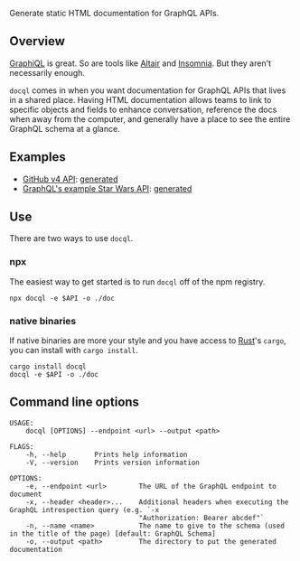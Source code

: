 Generate static HTML documentation for GraphQL APIs.


## Overview

[GraphiQL] is great. So are tools like [Altair] and [Insomnia]. But they aren't
necessarily enough.

`docql` comes in when you want documentation for GraphQL APIs that lives in a
shared place. Having HTML documentation allows teams to link to specific
objects and fields to enhance conversation, reference the docs when away from
the computer, and generally have a place to see the entire GraphQL schema at a
glance.

[GraphiQL]: https://github.com/graphql/graphiql
[Altair]: https://altair.sirmuel.design/
[Insomnia]: https://insomnia.rest/graphql/

## Examples

* [GitHub v4 API][github v4]: [generated][github v4 generated]
* [GraphQL's example Star Wars API][swapi]: [generated][swapi generated]

[github v4]: https://docs.github.com/en/graphql
[swapi]: https://swapi.graph.cool/
[github v4 generated]: https://bryanburgers.github.io/docql/github/
[swapi generated]: https://bryanburgers.github.io/docql/swapi/


## Use

There are two ways to use `docql`.

### npx

The easiest way to get started is to run `docql` off of the npm registry.

```
npx docql -e $API -o ./doc
```


### native binaries

If native binaries are more your style and you have access to [Rust]'s `cargo`,
you can install with `cargo install`.

```
cargo install docql
docql -e $API -o ./doc
```

[crates.io]: https://crates.io
[Rust]: https://rust-lang.org


## Command line options

```
USAGE:
    docql [OPTIONS] --endpoint <url> --output <path>

FLAGS:
    -h, --help       Prints help information
    -V, --version    Prints version information

OPTIONS:
    -e, --endpoint <url>        The URL of the GraphQL endpoint to document
    -x, --header <header>...    Additional headers when executing the GraphQL introspection query (e.g. `-x
                                "Authorization: Bearer abcdef"`
    -n, --name <name>           The name to give to the schema (used in the title of the page) [default: GraphQL Schema]
    -o, --output <path>         The directory to put the generated documentation
```
